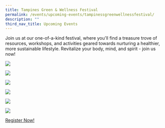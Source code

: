 ```yaml
---
title: Tampines Green & Wellness Festival
permalink: /events/upcoming-events/tampinessgreenwellnessfestival/
description: ""
third_nav_title: Upcoming Events
---
```

Join us at our one-of-a-kind festival, where you'll find a treasure trove of resources, workshops, and activities geared towards nurturing a healthier, more sustainable lifestyle. Revitalize your body, mind, and spirit - join us now!

![](/images/tampines%20green%20&%20wellness%20kv.jpg)

![](/images/Events/mental%20wellness%20forum%20programme.png)

![](/images/Events/workshops.png)

![](/images/Events/booth%20partners%20five.png)

![](/images/Events/booth%20partners%20six.png)

![](/images/Events/booth%20partners%20seven.png)


[Register Now!](https://form.gov.sg/64f04edbd3a7090012fa86ca)